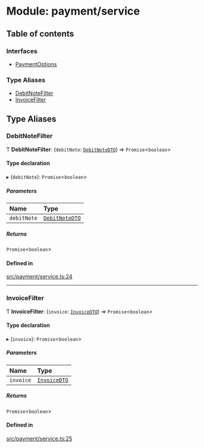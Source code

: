 # Module: payment/service

## Table of contents

### Interfaces

- [PaymentOptions](../interfaces/payment_service.PaymentOptions)

### Type Aliases

- [DebitNoteFilter](payment_service#debitnotefilter)
- [InvoiceFilter](payment_service#invoicefilter)

## Type Aliases

### DebitNoteFilter

Ƭ **DebitNoteFilter**: (`debitNote`: [`DebitNoteDTO`](../interfaces/payment_debit_note.DebitNoteDTO)) => `Promise`<`boolean`\>

#### Type declaration

▸ (`debitNote`): `Promise`<`boolean`\>

##### Parameters

| Name | Type |
| :------ | :------ |
| `debitNote` | [`DebitNoteDTO`](../interfaces/payment_debit_note.DebitNoteDTO) |

##### Returns

`Promise`<`boolean`\>

#### Defined in

[src/payment/service.ts:24](https://github.com/golemfactory/golem-js/blob/2e4ff2e/src/payment/service.ts#L24)

___

### InvoiceFilter

Ƭ **InvoiceFilter**: (`invoice`: [`InvoiceDTO`](../interfaces/payment_invoice.InvoiceDTO)) => `Promise`<`boolean`\>

#### Type declaration

▸ (`invoice`): `Promise`<`boolean`\>

##### Parameters

| Name | Type |
| :------ | :------ |
| `invoice` | [`InvoiceDTO`](../interfaces/payment_invoice.InvoiceDTO) |

##### Returns

`Promise`<`boolean`\>

#### Defined in

[src/payment/service.ts:25](https://github.com/golemfactory/golem-js/blob/2e4ff2e/src/payment/service.ts#L25)
